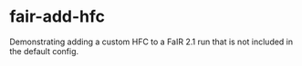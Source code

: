 # fair-add-hfc
Demonstrating adding a custom HFC to a FaIR 2.1 run that is not included in the default config.
